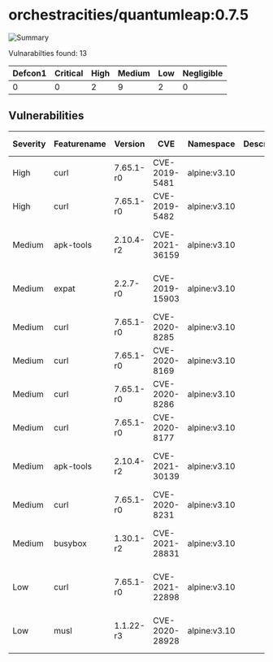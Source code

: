 # orchestracities/quantumleap:0.7.5

![Summary](https://img.shields.io/badge/Severity-High-orange) 

Vulnarabilties found: 13

| Defcon1 | Critical | High | Medium | Low | Negligible|
|---------|----------|------|--------|-----|-----------|
| 0|0|2|9|2|0|

## Vulnerabilities

| Severity | Featurename | Version | CVE | Namespace | Description | Link | Fixed by |
|----------|-------------|---------|-----|-----------|-------------|------|----------|
|High|curl|7.65.1-r0|CVE-2019-5481|alpine:v3.10||https://cve.mitre.org/cgi-bin/cvename.cgi?name=CVE-2019-5481|7.66.0-r0|
|High|curl|7.65.1-r0|CVE-2019-5482|alpine:v3.10||https://cve.mitre.org/cgi-bin/cvename.cgi?name=CVE-2019-5482|7.66.0-r0|
|Medium|apk-tools|2.10.4-r2|CVE-2021-36159|alpine:v3.10||https://cve.mitre.org/cgi-bin/cvename.cgi?name=CVE-2021-36159|2.10.7-r0|
|Medium|expat|2.2.7-r0|CVE-2019-15903|alpine:v3.10||https://cve.mitre.org/cgi-bin/cvename.cgi?name=CVE-2019-15903|2.2.7-r1|
|Medium|curl|7.65.1-r0|CVE-2020-8285|alpine:v3.10||https://cve.mitre.org/cgi-bin/cvename.cgi?name=CVE-2020-8285|7.66.0-r3|
|Medium|curl|7.65.1-r0|CVE-2020-8169|alpine:v3.10||https://cve.mitre.org/cgi-bin/cvename.cgi?name=CVE-2020-8169|7.66.0-r1|
|Medium|curl|7.65.1-r0|CVE-2020-8286|alpine:v3.10||https://cve.mitre.org/cgi-bin/cvename.cgi?name=CVE-2020-8286|7.66.0-r3|
|Medium|curl|7.65.1-r0|CVE-2020-8177|alpine:v3.10||https://cve.mitre.org/cgi-bin/cvename.cgi?name=CVE-2020-8177|7.66.0-r1|
|Medium|apk-tools|2.10.4-r2|CVE-2021-30139|alpine:v3.10||https://cve.mitre.org/cgi-bin/cvename.cgi?name=CVE-2021-30139|2.10.6-r0|
|Medium|curl|7.65.1-r0|CVE-2020-8231|alpine:v3.10||https://cve.mitre.org/cgi-bin/cvename.cgi?name=CVE-2020-8231|7.66.0-r2|
|Medium|busybox|1.30.1-r2|CVE-2021-28831|alpine:v3.10||https://cve.mitre.org/cgi-bin/cvename.cgi?name=CVE-2021-28831|1.30.1-r5|
|Low|curl|7.65.1-r0|CVE-2021-22898|alpine:v3.10||https://cve.mitre.org/cgi-bin/cvename.cgi?name=CVE-2021-22898|7.66.0-r4|
|Low|musl|1.1.22-r3|CVE-2020-28928|alpine:v3.10||https://cve.mitre.org/cgi-bin/cvename.cgi?name=CVE-2020-28928|1.1.22-r4|

